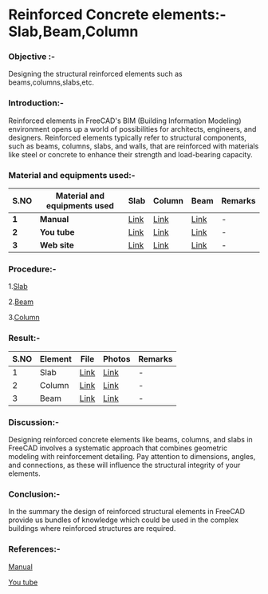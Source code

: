 # Reinforced Concrete elements:- Slab,Beam,Column
### Objective :- 
Designing the structural reinforced elements such as beams,columns,slabs,etc. 
### Introduction:-
Reinforced elements in FreeCAD's BIM (Building Information Modeling) environment opens up a world of possibilities for architects, engineers, and designers. Reinforced elements typically refer to structural components, such as beams, columns, slabs, and walls, that are reinforced with materials like steel or concrete to enhance their strength and load-bearing capacity.
### Material and equipments used:-
| S.NO | Material and equipments used | Slab | Column | Beam | Remarks |
| ---- | ---- | ---- | ---- | ---- | ---- |
|**1**|**Manual** |[Link](https://wiki.freecad.org/Reinforcement_SlabRebars)|[Link](https://wiki.freecad.org/Reinforcement_ColumnRebars)|[Link](https://wiki.freecad.org/Reinforcement_BeamRebars/en)|-|
|**2**|**You tube**|[Link](https://www.youtube.com/watch?v=ObsbhKyGPoA)|[Link](https://www.youtube.com/watch?v=vYgNCvM2NNU)|[Link](https://www.youtube.com/watch?v=iyJMQKHhzUM)|-|
|**3**|**Web site**|[Link](https://wiki.freecad.org/Reinforcement_LShapeRebar)|[Link](https://wiki.freecad.org/Reinforcement_ColumnRebars)|[Link](https://wiki.freecad.org/File:Arch_Rebar_BeamReinforcement_example.png)|-|

### Procedure:-
 1.[Slab](https://github.com/naveenkpareek/CADLAB-WORK-/blob/main/LAB%20ASSIGNMENT%20REPORT/Procedure%20of%20slab.md)
 
 2.[Beam]()
 
 3.[Column]()
 
### Result:-
| S.NO | Element | File | Photos | Remarks |
| ---- | ---- | ---- | ---- | ---- |
|1| Slab | [Link]() | [Link]() |-|
|2| Column |[Link]() | [Link]() |-|
|3| Beam |[Link]() | [Link]() |-|
 
### Discussion:-

Designing reinforced concrete elements like beams, columns, and slabs in FreeCAD involves a systematic approach that combines geometric modeling with reinforcement detailing. Pay attention to dimensions, angles, and connections, as these will influence the structural integrity of your elements.
### Conclusion:-

In the summary the design of reinforced structural elements in FreeCAD provide us bundles of knowledge which could be used in the complex buildings where reinforced structures are required.
### References:-
[Manual](https://wiki.freecad.org/Reinforcement_Workbench)

[You tube](https://www.youtube.com/watch?v=iyJMQKHhzUM)
